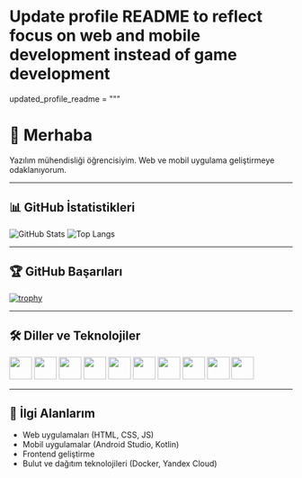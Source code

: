 # Update profile README to reflect focus on web and mobile development instead of game development
updated_profile_readme = """
# 👋 Merhaba

Yazılım mühendisliği öğrencisiyim. Web ve mobil uygulama geliştirmeye odaklanıyorum.

---

## 📊 GitHub İstatistikleri

![GitHub Stats](https://github-readme-stats.vercel.app/api?username=frat-karatasoglu&show_icons=true&theme=midnight-purple)
![Top Langs](https://github-readme-stats.vercel.app/api/top-langs/?username=frat-karatasoglu&layout=compact&theme=midnight-purple)

---

## 🏆 GitHub Başarıları

[![trophy](https://github-profile-trophy.vercel.app/?username=frat-karatasoglu&theme=darkhub)](https://github.com/ryo-ma/github-profile-trophy)

---

## 🛠️ Diller ve Teknolojiler

<img src="https://cdn.jsdelivr.net/gh/devicons/devicon/icons/javascript/javascript-original.svg" width="40"/>
<img src="https://cdn.jsdelivr.net/gh/devicons/devicon/icons/html5/html5-original.svg" width="40"/>
<img src="https://cdn.jsdelivr.net/gh/devicons/devicon/icons/css3/css3-original.svg" width="40"/>
<img src="https://cdn.jsdelivr.net/gh/devicons/devicon/icons/csharp/csharp-original.svg" width="40"/>
<img src="https://cdn.jsdelivr.net/gh/devicons/devicon/icons/python/python-original.svg" width="40"/>
<img src="https://cdn.jsdelivr.net/gh/devicons/devicon/icons/git/git-original.svg" width="40"/>
<img src="https://cdn.jsdelivr.net/gh/devicons/devicon/icons/docker/docker-original.svg" width="40"/>
<img src="https://cdn.jsdelivr.net/gh/devicons/devicon/icons/vscode/vscode-original.svg" width="40"/>
<img src="https://cdn.jsdelivr.net/gh/devicons/devicon/icons/androidstudio/androidstudio-original.svg" width="40"/>
<img src="https://cdn.jsdelivr.net/gh/devicons/devicon/icons/figma/figma-original.svg" width="40"/>

---

## 🚀 İlgi Alanlarım

- Web uygulamaları (HTML, CSS, JS)
- Mobil uygulamalar (Android Studio, Kotlin)
- Frontend geliştirme
- Bulut ve dağıtım teknolojileri (Docker, Yandex Cloud)


